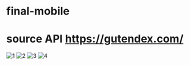 # final-mobile
# source API https://gutendex.com/

![1](https://github.com/izzahnin/final-mobile/assets/88815934/67ad71bb-6198-4b6e-8b22-42e567a5bea8)
![2](https://github.com/izzahnin/final-mobile/assets/88815934/6bc14446-8c24-4091-b3ba-a2fdcd5b21e2)
![3](https://github.com/izzahnin/final-mobile/assets/88815934/ab427141-1272-411e-9695-854e72a647be)
![4](https://github.com/izzahnin/final-mobile/assets/88815934/6d890fb4-64f8-469c-96ec-b99448ad56e8)
